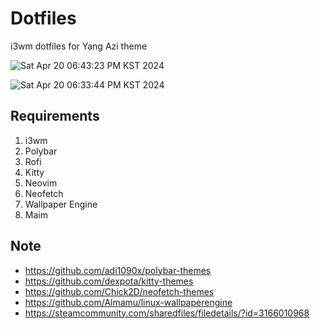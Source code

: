 # Dotfiles
i3wm dotfiles for Yang Azi theme

![Sat Apr 20 06:43:23 PM KST 2024](https://github.com/reatmos/Dotfiles/assets/66520964/62888c0f-09df-425f-a0fd-c138d3f875bd)

![Sat Apr 20 06:33:44 PM KST 2024](https://github.com/reatmos/Dotfiles/assets/66520964/00279697-218b-41f9-9973-c6a91cecc8db)

## Requirements
1. i3wm
2. Polybar
3. Rofi
4. Kitty
5. Neovim
6. Neofetch
7. Wallpaper Engine
8. Maim

## Note
- https://github.com/adi1090x/polybar-themes
- https://github.com/dexpota/kitty-themes
- https://github.com/Chick2D/neofetch-themes
- https://github.com/Almamu/linux-wallpaperengine
- https://steamcommunity.com/sharedfiles/filedetails/?id=3166010968
